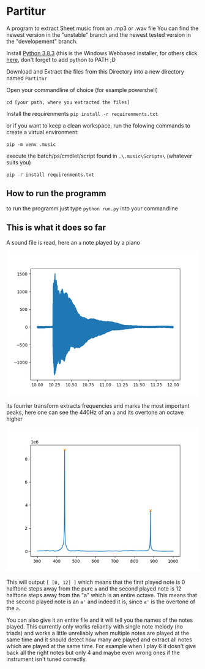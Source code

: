 # Partitur
A program to extract Sheet music from an .mp3 or .wav file
You can find the newest version in the "unstable" branch and the newest tested version in the "developement" branch.

Install [Python 3.8.3](https://www.python.org/ftp/python/3.8.3/python-3.8.3-amd64-webinstall.exe) (this is the Windows Webbased installer, for others click [here](https://www.python.org/downloads/release/python-383/), don't forget to add python to PATH ;D

Download and Extract the files from this Directory into a new directory named ``Partitur``

Open your commandline of choice (for example powershell)

``cd [your path, where you extracted the files]``

Install the requirenments
``pip install -r requirenments.txt``

or if you want to keep a clean workspace, run the folowing commands to create a virtual environment:

``pip -m venv .music``

execute the batch/ps/cmdlet/script found in ``.\.music\Scripts\`` (whatever suits you)

``pip -r install requirenments.txt``

## How to run the programm

to run the programm just type ``python run.py`` into your commandline

## This is what it does so far


A sound file is read, here an `a` note played by a piano

![a raw a note played by a piano](/images/piano_a.png)

its fourrier transform extracts frequencies and marks the most important peaks, here one can see the 440Hz of an `a` and its overtone an octave higher

![transform](/images/transformed.png)

This will output `[ [0, 12] ]` which means that the first played note is 0 halftone steps away from the pure `a` and the second played note is 12 halftone steps away from the "a" which is an entire octave. This means that the second played note is an `a'` and indeed it is, since `a'` is the overtone of the `a`.

You can also give it an entire file and it will tell you the names of the notes played. This currently only works reliantly with single note melody (no triads) and works a little unreliably when multiple notes are played at the same time and it should detect how many are played and extract all notes which are played at the same time. For example when I play 6 it dosn't give back all the right notes but only 4 and maybe even wrong ones if the instrument isn't tuned correctly.

